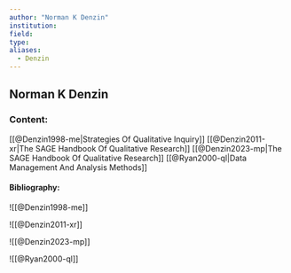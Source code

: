 ```yaml
---
author: "Norman K Denzin"
institution:
field:
type:
aliases:
  - Denzin
---
```


## Norman K Denzin

### Content:
[[@Denzin1998-me|Strategies Of Qualitative Inquiry]]
[[@Denzin2011-xr|The SAGE Handbook Of Qualitative Research]]
[[@Denzin2023-mp|The SAGE Handbook Of Qualitative Research]]
[[@Ryan2000-ql|Data Management And Analysis Methods]]

#### Bibliography:

![[@Denzin1998-me]]

![[@Denzin2011-xr]]

![[@Denzin2023-mp]]

![[@Ryan2000-ql]]